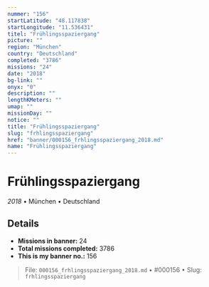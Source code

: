 ```yaml
---
nummer: "156"
startLatitude: "48.117838"
startLongitude: "11.536431"
titel: "Frühlingsspaziergang"
picture: ""
region: "München"
country: "Deutschland"
completed: "3786"
missions: "24"
date: "2018"
bg-link: ""
onyx: "0"
description: ""
lengthKMeters: ""
umap: ""
missionDay: ""
notice: ""
title: "Frühlingsspaziergang"
slug: "frhlingsspaziergang"
href: "banner/000156_frhlingsspaziergang_2018.md"
name: "Frühlingsspaziergang"
---
```

# Frühlingsspaziergang

*2018* • München • Deutschland





## Details

- **Missions in banner:** 24
- **Total missions completed:** 3786
- **This is my banner no.:** 156






> File: `000156_frhlingsspaziergang_2018.md` • #000156 • Slug: `frhlingsspaziergang`
